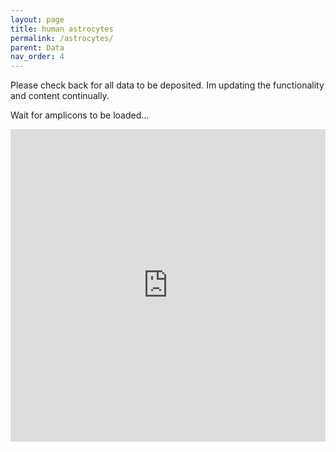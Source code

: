 ```yaml
---
layout: page
title: human astrocytes
permalink: /astrocytes/
parent: Data
nav_order: 4
---
```


Please check back for all data to be deposited. Im updating the functionality and content continually.

Wait for amplicons to be loaded...

<div class="video-container">
<iframe src="http://present.histo.io" frameBorder="0" width="100%" height="500px"></iframe>
</div>
